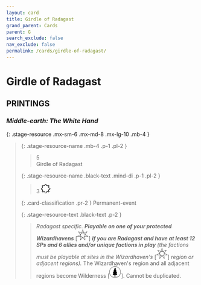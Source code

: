 ```yaml
---
layout: card
title: Girdle of Radagast
grand_parent: Cards
parent: G
search_exclude: false
nav_exclude: false
permalink: /cards/girdle-of-radagast/
---
```


# Girdle of Radagast


## PRINTINGS


### _Middle-earth: The White Hand_

{: .stage-resource .mx-sm-6 .mx-md-8 .mx-lg-10 .mb-4 }
> {: .stage-resource-name .mb-4 .p-1 .pl-2 }
> > <div class="card-mp">5</div>
> > <div class="card-name">Girdle of Radagast</div>
>
> {: .stage-resource-name .black-text .mind-di .p-1 .pl-2 }
> > 3 ![](/assets/images/stage-point.svg)
>
> {: .card-classification .pr-2 }
> Permanent-event
>
> {: .stage-resource-text .black-text .p-2 }
> > _Radagast specific._ ***Playable on one of your protected Wizardhavens*** <nobr>[<img src="/assets/images/free-haven.svg">]</nobr> ***if you are Radagast and have at least 12 SPs and 6 allies and/or unique factions in play*** _(the factions must be playable at sites in the Wizardhaven's_ <nobr>[<img src="/assets/images/free-haven.svg">]</nobr> _region or adjacent regions)._ The Wizardhaven's region and all adjacent regions become Wilderness <nobr>[<img src="/assets/images/wilderness.svg">]</nobr>. Cannot be duplicated.  
> 
